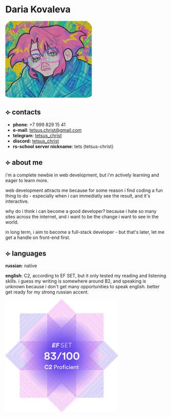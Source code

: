# Daria Kovaleva
![a completely legitimate photo](./assets/img/passport-photo.png)
## ⟣ contacts
- **phone**: +7 999 829 15 41
- **e-mail**: tetsus.christ@gmail.com
- **telegram**: [tetsus_christ](https://t.me/tetsus_christ)
- **discord:** [tetsus_christ](https://discord.com/users/tetsus_christ)
- **rs-school server nickname**: tets (tetsus-christ)

## ⟣ about me

i'm a complete newbie in web development, but i'm actively learning and eager to learn more. 

web development attracts me because for some reason i find coding a fun thing to do - especially when i can immediatly see the result, and it's interactive.

why do i think i can become a good developer? because i hate so many sites across the internet, and i want to be the change i want to see in the world.

in long term, i aim to become a full-stack developer - but that's later, let me get a handle on front-end first.

## ⟣ languages

**russian**: native

**english**: C2, according to EF SET, but it only tested my reading and listening skills. i guess my writing is somewhere around B2, and speaking is unknown because i don't get many opportunities to speak english. better get ready for my strong russian accent.

![EF SET results](./img/EF.png)
